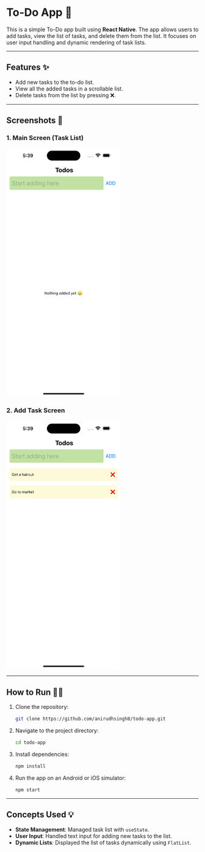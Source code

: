 # To-Do App 📝

This is a simple To-Do app built using **React Native**. The app allows users to add tasks, view the list of tasks, and delete them from the list. It focuses on user input handling and dynamic rendering of task lists.

---

## Features ✨

- Add new tasks to the to-do list.
- View all the added tasks in a scrollable list.
- Delete tasks from the list by pressing ❌.

---

## Screenshots 📸

### 1. Main Screen (Task List)

<img src="./screenshot1.png" alt="To-Do App Task List Screenshot" width="300" />

### 2. Add Task Screen

<img src="./screenshot2.png" alt="To-Do App Add Task Screenshot" width="300" />

---

## How to Run 🏃‍♂️

1. Clone the repository:

   ```bash
   git clone https://github.com/anirudhsingh8/todo-app.git
   ```

2. Navigate to the project directory:

   ```bash
   cd todo-app
   ```

3. Install dependencies:

   ```bash
   npm install
   ```

4. Run the app on an Android or iOS simulator:
   ```bash
   npm start
   ```

---

## Concepts Used 💡

- **State Management**: Managed task list with `useState`.
- **User Input**: Handled text input for adding new tasks to the list.
- **Dynamic Lists**: Displayed the list of tasks dynamically using `FlatList`.
